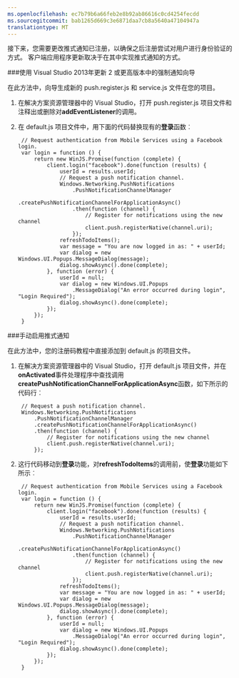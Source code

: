 ```yaml
---
ms.openlocfilehash: ec7b79b6a66feb2e8b92ab86616c0cd4254fecdd
ms.sourcegitcommit: bab1265d669c3e6871daa7cb8a5640a47104947a
translationtype: MT
---
```


接下来，您需要更改推式通知已注册，以确保之后注册尝试对用户进行身份验证的方式。 客户端应用程序更新取决于在其中实现推式通知的方式。

###使用 Visual Studio 2013年更新 2 或更高版本中的强制通知向导

在此方法中，向导生成新的 push.register.js 和 service.js 文件在您的项目。

1. 在解决方案资源管理器中的 Visual Studio，打开 push.register.js 项目文件和注释出或删除对**addEventListener**的调用。 

2. 在 default.js 项目文件中，用下面的代码替换现有的**登录**函数︰
 
        // Request authentication from Mobile Services using a Facebook login.
        var login = function () {
            return new WinJS.Promise(function (complete) {
                client.login("facebook").done(function (results) {
                    userId = results.userId;
                    // Request a push notification channel.
                    Windows.Networking.PushNotifications
                        .PushNotificationChannelManager
                        .createPushNotificationChannelForApplicationAsync()
                        .then(function (channel) {
                            // Register for notifications using the new channel
                            client.push.registerNative(channel.uri);
                        });
                    refreshTodoItems();
                    var message = "You are now logged in as: " + userId;
                    var dialog = new Windows.UI.Popups.MessageDialog(message);
                    dialog.showAsync().done(complete);
                }, function (error) {
                    userId = null;
                    var dialog = new Windows.UI.Popups
                        .MessageDialog("An error occurred during login", "Login Required");
                    dialog.showAsync().done(complete);
                });
            });
        }  

###手动启用推式通知      

在此方法中，您的注册码教程中直接添加到 default.js 的项目文件。

1. 在解决方案资源管理器中的 Visual Studio，打开 default.js 项目文件，并在**onActivated**事件处理程序中查找调用**createPushNotificationChannelForApplicationAsync**函数，如下所示的代码行︰

        // Request a push notification channel.
        Windows.Networking.PushNotifications
            .PushNotificationChannelManager
            .createPushNotificationChannelForApplicationAsync()
            .then(function (channel) {
                // Register for notifications using the new channel
                client.push.registerNative(channel.uri);
            }); 
 
2. 这行代码移动到**登录**功能，对**refreshTodoItems**的调用前，使**登录**功能如下所示︰
 
        // Request authentication from Mobile Services using a Facebook login.
        var login = function () {
            return new WinJS.Promise(function (complete) {
                client.login("facebook").done(function (results) {
                    userId = results.userId;
                    // Request a push notification channel.
                    Windows.Networking.PushNotifications
                        .PushNotificationChannelManager
                        .createPushNotificationChannelForApplicationAsync()
                        .then(function (channel) {
                            // Register for notifications using the new channel
                            client.push.registerNative(channel.uri);
                        });
                    refreshTodoItems();
                    var message = "You are now logged in as: " + userId;
                    var dialog = new Windows.UI.Popups.MessageDialog(message);
                    dialog.showAsync().done(complete);
                }, function (error) {
                    userId = null;
                    var dialog = new Windows.UI.Popups
                        .MessageDialog("An error occurred during login", "Login Required");
                    dialog.showAsync().done(complete);
                });
            });
        }  
